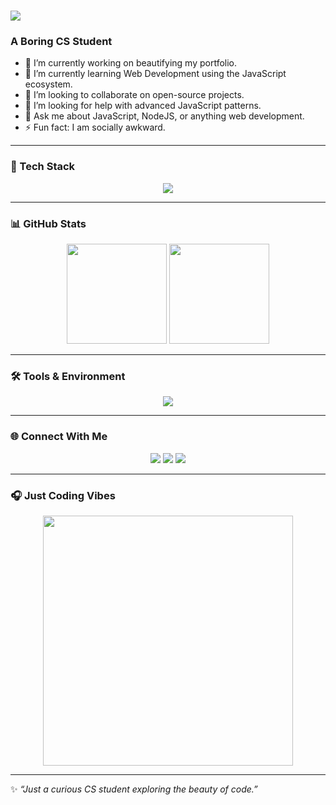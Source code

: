 <h1 align="left">
    <img src="https://readme-typing-svg.herokuapp.com/?font=Righteous&size=35&center=true&vCenter=true&width=500&height=70&duration=4000&lines=Hi+There!+👋;+I'm+acaxoxo!;" />
</h1>

<h3 align="left">A Boring CS Student</h3>

- 🔭 I’m currently working on beautifying my portfolio.  
- 🌱 I’m currently learning Web Development using the JavaScript ecosystem.  
- 👯 I’m looking to collaborate on open-source projects.  
- 🤔 I’m looking for help with advanced JavaScript patterns.  
- 💬 Ask me about JavaScript, NodeJS, or anything web development.  
- ⚡ Fun fact: I am socially awkward.  

---

### 🧠 Tech Stack
<p align="center">
  <img src="https://skillicons.dev/icons?i=js,react,nodejs,express,html,css,bootstrap,vscode,git,github,python" />
</p>

---

### 📊 GitHub Stats
<p align="center">
  <img src="https://github-readme-stats.vercel.app/api?username=acaxoxo&show_icons=true&theme=tokyonight&hide_border=false" height="160px"/>
  <img src="https://github-readme-stats.vercel.app/api/top-langs/?username=acaxoxo&layout=compact&theme=tokyonight&hide_border=false" height="160px"/>
</p>

---

### 🛠️ Tools & Environment
<p align="center">
  <img src="https://skillicons.dev/icons?i=windows,mysql,mongodb,postman" />
</p>

---

### 🌐 Connect With Me
<p align="center">
  <a href="mailto:nadacantika330@gmail.com"><img src="https://img.shields.io/badge/Gmail-D14836?style=for-the-badge&logo=gmail&logoColor=white"></a>
  <a href="https://linkedin.com/in/your-linkedin"><img src="https://img.shields.io/badge/LinkedIn-0077B5?style=for-the-badge&logo=linkedin&logoColor=white"></a>
  <a href="https://twitter.com/your-twitter"><img src="https://img.shields.io/badge/Twitter-1DA1F2?style=for-the-badge&logo=twitter&logoColor=white"></a>
</p>

---

### 🎧 Just Coding Vibes
<p align="center">
  <img src="https://media.giphy.com/media/qgQUggAC3Pfv687qPC/giphy.gif" width="400"/>
</p>

---

✨ _“Just a curious CS student exploring the beauty of code.”_
